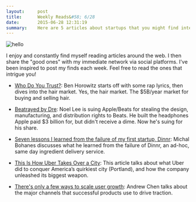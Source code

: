 ```yaml
---
layout:     post
title:      Weekly Reads&#58; 6/28
date:       2015-06-28 12:31:19
summary:    Here are 5 articles about startups that you might find interesting to read this week. Some of the topics covered in these articles are the Beats, startup failures and Uber in Portland
---
```


![hello](http://media.giphy.com/media/TCOnqmevnGbxm/giphy.gif)

I enjoy and constantly find myself reading articles around the web. I then share the "good ones" with my immediate network via social platforms. I've been inspired to post my finds each week. Feel free to read the ones that intrigue you!

- [Who Do You Trust?](http://www.bhorowitz.com/who_do_you_trust): Ben Horowitz starts off with some rap lyrics, then dives into the hair market. Yes, the hair market. The $5B/year market for buying and selling hair.

- [Beatrayed by Dre](http://www.bloomberg.com/news/features/2015-06-22/beatrayed-by-dre-): Noel Lee is suing Apple/Beats for stealing the design, manufacturing, and distribution rights to Beats. He built the headphones Apple paid $3 billion for, but didn't receive a dime. Now he's suing for his share.

- [Seven lessons I learned from the failure of my first startup, Dinnr](https://medium.com/@michalbohanes/seven-lessons-i-learned-from-the-failure-of-my-first-startup-dinnr-c166d1cfb8b8): Michal Bohanes discusses what he learned from the failure of Dinnr, an ad-hoc, same day ingredient delivery service.

- [This Is How Uber Takes Over a City](http://www.bloomberg.com/news/features/2015-06-23/this-is-how-uber-takes-over-a-city): This article talks about what Uber did to conquer America’s quirkiest city (Portland), and how the company unleashed its biggest weapon.

- [There's only a few ways to scale user growth](http://andrewchen.co/theres-only-a-few-ways-to-scale-user-growth-and-heres-the-list/): Andrew Chen talks about the major channels that successful products use to drive traction.
